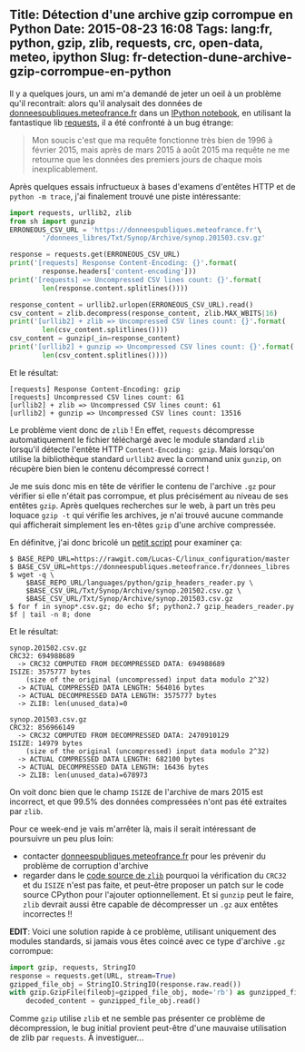 Title: Détection d'une archive gzip corrompue en Python
Date: 2015-08-23 16:08
Tags: lang:fr, python, gzip, zlib, requests, crc, open-data, meteo, ipython
Slug: fr-detection-dune-archive-gzip-corrompue-en-python
---
Il y a quelques jours, un ami m'a demandé de jeter un oeil à un problème qu'il recontrait: alors qu'il analysait des données de [donneespubliques.meteofrance.fr](http://donneespubliques.meteofrance.fr) dans un [IPython notebook](http://ipython.org/notebook.html), en utilisant la fantastique lib [requests](http://docs.python-requests.org), il a été confronté à un bug étrange:

> Mon soucis c'est que ma requête fonctionne très bien de 1996 à février 2015, mais après de mars 2015 à août 2015 ma requête ne me retourne que les données des premiers jours de chaque mois inexplicablement.

Après quelques essais infructueux à bases d'examens d'entêtes HTTP et de `python -m trace`, j'ai finalement trouvé une piste intéressante:
```python
import requests, urllib2, zlib
from sh import gunzip
ERRONEOUS_CSV_URL = 'https://donneespubliques.meteofrance.fr'\
        '/donnees_libres/Txt/Synop/Archive/synop.201503.csv.gz'

response = requests.get(ERRONEOUS_CSV_URL)
print('[requests] Response Content-Encoding: {}'.format(
        response.headers['content-encoding']))
print('[requests] => Uncompressed CSV lines count: {}'.format(
        len(response.content.splitlines())))

response_content = urllib2.urlopen(ERRONEOUS_CSV_URL).read()
csv_content = zlib.decompress(response_content, zlib.MAX_WBITS|16)
print('[urllib2] + zlib => Uncompressed CSV lines count: {}'.format(
        len(csv_content.splitlines())))
csv_content = gunzip(_in=response_content)
print('[urllib2] + gunzip => Uncompressed CSV lines count: {}'.format(
        len(csv_content.splitlines())))
```
Et le résultat:
```
[requests] Response Content-Encoding: gzip
[requests] Uncompressed CSV lines count: 61
[urllib2] + zlib => Uncompressed CSV lines count: 61
[urllib2] + gunzip => Uncompressed CSV lines count: 13516
```

Le problème vient donc de `zlib` !
En effet, `requests` décompresse automatiquement le fichier téléchargé avec le module standard `zlib` lorsqu'il détecte l'entête HTTP `Content-Encoding: gzip`.
Mais lorsqu'on utilise la bibliothèque standard `urllib2` avec la command unix `gunzip`, on récupère bien bien le contenu décompressé correct !

Je me suis donc mis en tête de vérifier le contenu de l'archive `.gz` pour vérifier si elle n'était pas corrompue, et plus précisément au niveau de ses entêtes `gzip`.
Après quelques recherches sur le web, à part un très peu loquace `gzip -t` qui vérifie les archives, je n'ai trouvé aucune commande qui afficherait simplement les en-têtes `gzip` d'une archive compressée.

En définitve, j'ai donc bricolé un [petit script](https://github.com/Lucas-C/linux_configuration/blob/master/languages/python/gzip_headers_reader.py) pour examiner ça:
```
$ BASE_REPO_URL=https://rawgit.com/Lucas-C/linux_configuration/master
$ BASE_CSV_URL=https://donneespubliques.meteofrance.fr/donnees_libres
$ wget -q \
    $BASE_REPO_URL/languages/python/gzip_headers_reader.py \
    $BASE_CSV_URL/Txt/Synop/Archive/synop.201502.csv.gz \
    $BASE_CSV_URL/Txt/Synop/Archive/synop.201503.csv.gz
$ for f in synop*.csv.gz; do echo $f; python2.7 gzip_headers_reader.py $f | tail -n 8; done
```
Et le résultat:
```
synop.201502.csv.gz
CRC32: 694988689
  -> CRC32 COMPUTED FROM DECOMPRESSED DATA: 694988689
ISIZE: 3575777 bytes
    (size of the original (uncompressed) input data modulo 2^32)
  -> ACTUAL COMPRESSED DATA LENGTH: 564016 bytes
  -> ACTUAL DECOMPRESSED DATA LENGTH: 3575777 bytes
  -> ZLIB: len(unused_data)=0

synop.201503.csv.gz
CRC32: 856966149
  -> CRC32 COMPUTED FROM DECOMPRESSED DATA: 2470910129
ISIZE: 14979 bytes
    (size of the original (uncompressed) input data modulo 2^32)
  -> ACTUAL COMPRESSED DATA LENGTH: 682100 bytes
  -> ACTUAL DECOMPRESSED DATA LENGTH: 16436 bytes
  -> ZLIB: len(unused_data)=678973
```

On voit donc bien que le champ `ISIZE` de l'archive de mars 2015 est incorrect, et que 99.5% des données compressées n'ont pas été extraites par `zlib`.

Pour ce week-end je vais m'arrêter là, mais il serait intéressant de poursuivre un peu plus loin:

- contacter [donneespubliques.meteofrance.fr](http://donneespubliques.meteofrance.fr) pour les prévenir du problème de corruption d'archive
- regarder dans le [code source de `zlib`](https://hg.python.org/cpython/file/tip/Modules/zlibmodule.c) pourquoi la vérification du `CRC32` et du `ISIZE` n'est pas faite, et peut-être proposer un patch sur le code source CPython pour l'ajouter optionnellement. Et si `gunzip` peut le faire, `zlib` devrait aussi être capable de décompresser un `.gz` aux entêtes incorrectes !!

**EDIT**: Voici une solution rapide à ce problème, utilisant uniquement des modules standards, si jamais vous êtes coincé avec ce type d'archive `.gz` corrompue:
```python
import gzip, requests, StringIO
response = requests.get(URL, stream=True)
gzipped_file_obj = StringIO.StringIO(response.raw.read())
with gzip.GzipFile(fileobj=gzipped_file_obj, mode='rb') as gunzipped_file_obj:
    decoded_content = gunzipped_file_obj.read()
```

Comme `gzip` utilise `zlib` et ne semble pas présenter ce problème de décompression, le bug initial provient peut-être d'une mauvaise utilisation de zlib par `requests`.
À investiguer...